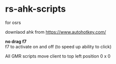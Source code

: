 # rs-ahk-scripts
for osrs

downlaod ahk from https://www.autohotkey.com/

<b>no drag f7</b> </br>
f7 to activate on and off (to speed up ability to click)

All GMR scripts move client to top left position 0 x 0
